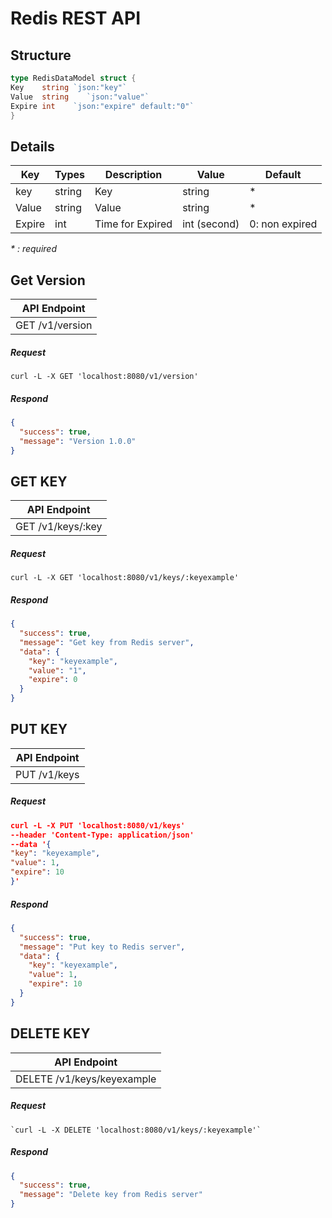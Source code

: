 # Redis REST API

## Structure
```go
type RedisDataModel struct {
Key    string `json:"key"`
Value  string    `json:"value"`
Expire int    `json:"expire" default:"0"`
}
```
## Details
| Key  | Types  | Description    | Value        | Default        |
|------|--------|----------------|--------------|----------------|
| key  | string | Key            | string       | *              |
| Value | string | Value          | string       | *              |
| Expire | int | Time for Expired | int (second) | 0: non expired |

_* : required_
## Get Version

| API Endpoint            |
| ----------------------- |
| GET /v1/version |

##### Request

`curl -L -X GET 'localhost:8080/v1/version'`

##### Respond

```json
{
  "success": true,
  "message": "Version 1.0.0"
}
```

## GET KEY

| API Endpoint      |
|-------------------|
| GET /v1/keys/:key |

##### Request

`curl -L -X GET 'localhost:8080/v1/keys/:keyexample'`

##### Respond

```json
{
  "success": true,
  "message": "Get key from Redis server",
  "data": {
    "key": "keyexample",
    "value": "1",
    "expire": 0
  }
}
```

## PUT KEY

| API Endpoint |
|--------------|
| PUT /v1/keys |

##### Request

```json
curl -L -X PUT 'localhost:8080/v1/keys' 
--header 'Content-Type: application/json' 
--data '{
"key": "keyexample",
"value": 1,
"expire": 10
}'
```

##### Respond

```json
{
  "success": true,
  "message": "Put key to Redis server",
  "data": {
    "key": "keyexample",
    "value": 1,
    "expire": 10
  }
}
```

## DELETE KEY

| API Endpoint               |
|----------------------------|
| DELETE /v1/keys/keyexample |

##### Request

```
`curl -L -X DELETE 'localhost:8080/v1/keys/:keyexample'`
```

##### Respond

```json
{
  "success": true,
  "message": "Delete key from Redis server"
}
```
